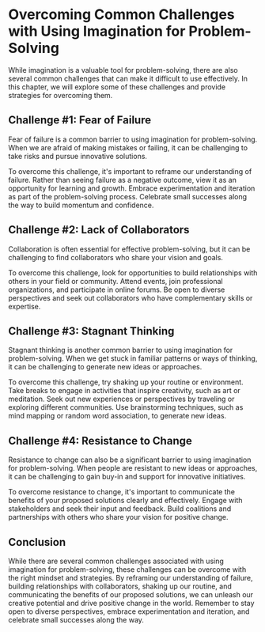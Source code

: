 Overcoming Common Challenges with Using Imagination for Problem-Solving
===========================================================================================================================

While imagination is a valuable tool for problem-solving, there are also several common challenges that can make it difficult to use effectively. In this chapter, we will explore some of these challenges and provide strategies for overcoming them.

Challenge #1: Fear of Failure
-----------------------------

Fear of failure is a common barrier to using imagination for problem-solving. When we are afraid of making mistakes or failing, it can be challenging to take risks and pursue innovative solutions.

To overcome this challenge, it's important to reframe our understanding of failure. Rather than seeing failure as a negative outcome, view it as an opportunity for learning and growth. Embrace experimentation and iteration as part of the problem-solving process. Celebrate small successes along the way to build momentum and confidence.

Challenge #2: Lack of Collaborators
-----------------------------------

Collaboration is often essential for effective problem-solving, but it can be challenging to find collaborators who share your vision and goals.

To overcome this challenge, look for opportunities to build relationships with others in your field or community. Attend events, join professional organizations, and participate in online forums. Be open to diverse perspectives and seek out collaborators who have complementary skills or expertise.

Challenge #3: Stagnant Thinking
-------------------------------

Stagnant thinking is another common barrier to using imagination for problem-solving. When we get stuck in familiar patterns or ways of thinking, it can be challenging to generate new ideas or approaches.

To overcome this challenge, try shaking up your routine or environment. Take breaks to engage in activities that inspire creativity, such as art or meditation. Seek out new experiences or perspectives by traveling or exploring different communities. Use brainstorming techniques, such as mind mapping or random word association, to generate new ideas.

Challenge #4: Resistance to Change
----------------------------------

Resistance to change can also be a significant barrier to using imagination for problem-solving. When people are resistant to new ideas or approaches, it can be challenging to gain buy-in and support for innovative initiatives.

To overcome resistance to change, it's important to communicate the benefits of your proposed solutions clearly and effectively. Engage with stakeholders and seek their input and feedback. Build coalitions and partnerships with others who share your vision for positive change.

Conclusion
----------

While there are several common challenges associated with using imagination for problem-solving, these challenges can be overcome with the right mindset and strategies. By reframing our understanding of failure, building relationships with collaborators, shaking up our routine, and communicating the benefits of our proposed solutions, we can unleash our creative potential and drive positive change in the world. Remember to stay open to diverse perspectives, embrace experimentation and iteration, and celebrate small successes along the way.


